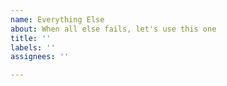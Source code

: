 ```yaml
---
name: Everything Else
about: When all else fails, let's use this one
title: ''
labels: ''
assignees: ''

---
```



